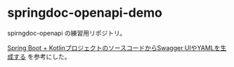# springdoc-openapi-demo

spirngdoc-openapi の練習用リポジトリ。

[Spring Boot + KotlinプロジェクトのソースコードからSwagger UIやYAMLを生成する](https://zenn.dev/wtetsu/articles/026788e2571175) を参考にした。
